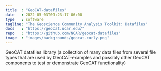 ```yaml
---
title  : "GeoCAT-datafiles"
date   : 2022-05-03T09:23:17-06:00
type   : software
tagline: "The Geoscience Community Analysis Toolkit: Datafiles"
docs   : "https://geocat.ucar.edu/"
repo   : "https://github.com/NCAR/geocat-datafiles"
image  : "images/backgrounds/geocat-curly.png"
---
```


GeoCAT datafiles library (a collection of many data files from several file types that are used by GeoCAT-examples and possibly other GeoCAT components to test or demonstrate GeoCAT functionality)